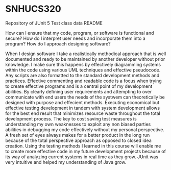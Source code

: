 # SNHUCS320
Repository of JUnit  5 Test class data
README

How can I ensure that my code, program, or software is functional and secure?
How do I interpret user needs and incorporate them into a program?
How do I approach designing software?

When I design software I take a realistically methodical approach that is well documented and ready to be maintained by another developer without prior knowledge. 
I make sure this happens by effectively diagramming systems within the code using various UML techniques and effective pseudocode. Any scripts are also formatted to the standard development methods and practices.
Effective commenting and readable code is a focus when trying to create effective programs and is a central point of my development abilities. 
By clearly defining user requirements and attempting to over communicate with end users the needs of the systwem can theoretically be designed with purpose and effecient methods.
Executing economical but effective testing development in tandem with system development allows for the best end result that minimizes resource waste throughout the total development process.
The key to cost saving test measures is understanding my own weaknesses to exploit any non biased parties abilities in debugging my code effectively without my personal perspective.
A fresh set of eyes always makes for a better product in the long run because of the total perspective approach as opposed to closed idea creation.
Using the testing methods I learned in this course will enable me to create more effective code in my future development projects because of its way of analyzing current systems in real time as they grow.
JUnit was very intuitive and helped my understanding of Java grow.

